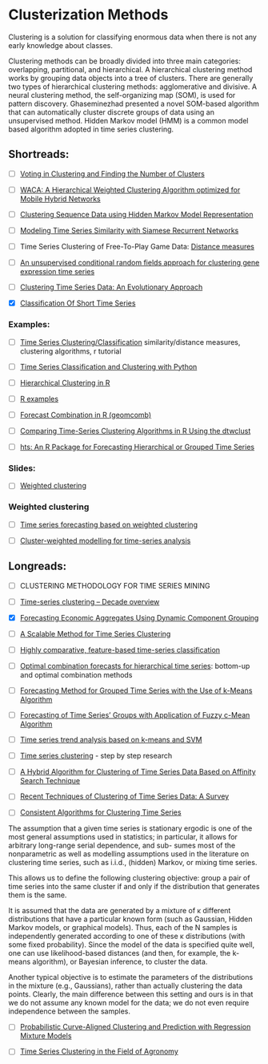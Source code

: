 # Clusterization Methods

Clustering is a solution for classifying enormous data when there is not any early knowledge about classes.

Clustering methods can be broadly divided into three main categories: overlapping, partitional,
and hierarchical. A hierarchical clustering  method works by grouping data objects into a tree 
of clusters. There are generally two types of hierarchical clustering methods: 
agglomerative and divisive. 
A neural clustering method, the self-organizing map (SOM), is used for pattern discovery. 
Ghaseminezhad  presented a novel SOM-based algorithm that can automatically cluster 
discrete groups of data using an unsupervised method. 
Hidden Markov model (HMM) is a common model based algorithm adopted in time series clustering.

## Shortreads:


- [ ] [Voting in Clustering and Finding the Number of Clusters](http://epub.wu.ac.at/684/1/document.pdf)


- [ ] [WACA: A Hierarchical Weighted Clustering Algorithm optimized for Mobile Hybrid Networks](https://arxiv.org/pdf/0706.1080.pdf)



- [ ] [Clustering Sequence Data using Hidden Markov Model
Representation](https://pdfs.semanticscholar.org/8a0d/b6529eeae4408712bd5148dce1e6e2a662f3.pdf)



- [ ] [Modeling Time Series Similarity with Siamese Recurrent Networks](https://arxiv.org/pdf/1603.04713.pdf)



- [ ] Time Series Clustering of Free-To-Play Game Data:  [Distance measures](https://arxiv.org/pdf/1710.02268.pdf) 



- [ ] [An unsupervised conditional random fields approach for clustering gene expression time series](https://pdfs.semanticscholar.org/df3b/de558808516ce834189ba50004f85a86e815.pdf)


- [ ] [Clustering Time Series Data: An Evolutionary Approach ](https://pdfs.semanticscholar.org/2c61/7a569a96fb3f34f182e18202d383f22d060b.pdf)


- [x] [Classification Of Short Time Series](https://www.researchgate.net/publication/46447515_Classification_Of_Short_Time_Series)


### Examples:



- [ ] [Time Series Clustering/Classification](http://www.stat.unc.edu/faculty/pipiras/timeseries/Multivariate_6_-_Classification_Clustering_-_Menu.html#what_is_this_all_about)
similarity/distance measures, clustering algorithms, r tutorial


- [ ] [Time Series Classification and Clustering with Python](http://alexminnaar.com/time-series-classification-and-clustering-with-python.html)



- [ ] [Hierarchical Clustering in R](https://www.datacamp.com/community/tutorials/hierarchical-clustering-R)



- [ ] [R examples](http://www.rdatamining.com/examples/hierarchical-clustering)


- [ ] [Forecast Combination in R (geomcomb)](http://www.ceweiss.com/geomcomb-forecast-combination-in-r/)



- [ ] [Comparing Time-Series Clustering Algorithms in R Using the dtwclust](https://cran.r-project.org/web/packages/dtwclust/vignettes/dtwclust.pdf)


- [ ] [hts: An R Package for Forecasting Hierarchical or Grouped Time Series](https://cran.r-project.org/web/packages/hts/vignettes/hts.pdf)

### Slides:



- [ ] [Weighted clustering](http://www.cs.fsu.edu/~ackerman/CIS5930/notes/Weighted%20clustering.pdf)


### Weighted clustering

- [ ] [Time series forecasting based on weighted clustering](https://ieeexplore.ieee.org/document/8167252)



- [ ] [Cluster-weighted modelling for time-series analysis](https://www.nature.com/articles/16873)



## Longreads:


- [ ] CLUSTERING METHODOLOGY FOR TIME SERIES MINING


- [ ] [Time-series clustering – Decade overview](https://www.sciencedirect.com/science/article/abs/pii/S0306437915000733) 

- [x] [Forecasting Economic Aggregates Using Dynamic Component Grouping](https://mpra.ub.uni-muenchen.de/81585/1/MPRA_paper_81585.pdf)


- [ ] [A Scalable Method for Time Series Clustering ](https://robjhyndman.com/papers/wang.pdf)

- [ ] [Highly comparative, feature-based time-series classification](https://arxiv.org/pdf/1401.3531v1.pdf)


- [ ] [Optimal combination forecasts for hierarchical time series](https://robjhyndman.com/papers/Hierarchical6.pdf):  bottom-up and optimal combination methods


- [ ] [Forecasting Method for Grouped Time Series with the Use of k-Means Algorithm](https://arxiv.org/pdf/1509.04705.pdf)

- [ ] [Forecasting of Time Series’ Groups with Application of Fuzzy c-Mean Algorithm](http://www.m-hikari.com/ces/ces2015/ces33-36-2015/p/nikulchevCES33-36-2015.pdf)


- [ ] [Time series trend analysis based  on k-means and SVM](http://www.cai.sk/ojs/index.php/cai/article/view/1445/753)



- [ ] [Time series clustering](https://beta.vu.nl/nl/Images/stageverslag-roelofsen_tcm235-882304.pdf) - step by step research 



- [ ] [A Hybrid Algorithm for Clustering of Time Series Data Based on Affinity Search Technique](https://www.hindawi.com/journals/tswj/2014/562194/)

- [ ] [Recent Techniques of Clustering of Time Series Data: A Survey](http://citeseerx.ist.psu.edu/viewdoc/download?doi=10.1.1.258.9630&rep=rep1&type=pdf)


- [ ] [Consistent Algorithms for Clustering Time Series](http://www.jmlr.org/papers/volume17/khaleghi16a/khaleghi16a.pdf)

The assumption that a given time series is stationary ergodic is one of the most general 
assumptions used in statistics; in particular, it allows for arbitrary long-range serial 
dependence, and sub- sumes most of the nonparametric as well as modelling assumptions 
used in the literature on clustering time series, such as i.i.d., (hidden) Markov, or mixing time series.

This allows us to define the following clustering objective: group a pair of time series into
the same cluster if and only if the distribution that generates them is the same.

It is assumed that the data are generated by a mixture of κ different distributions 
that have a particular known form (such as Gaussian, Hidden Markov models, or graphical models). 
Thus, each of the N samples is independently generated according to one of these κ distributions 
(with some fixed probability). Since the model of the data is specified quite well, one can use 
likelihood-based distances (and then, for example, the k-means algorithm), or Bayesian inference,
to cluster the data. 

Another typical objective is to estimate the parameters of the distributions in the mixture 
(e.g., Gaussians), rather than actually clustering the data points. 
Clearly, the main difference between this setting and ours is in that we do not assume 
any known model for the data; we do not even require independence between the samples.


- [ ] [Probabilistic Curve-Aligned Clustering and Prediction with Regression Mixture Models](http://citeseerx.ist.psu.edu/viewdoc/download?doi=10.1.1.92.1806&rep=rep1&type=pdf)



 
- [ ] [Time Series Clustering in the
Field of Agronomy](https://team.inria.fr/zenith/files/2013/11/ia_ma_thesis_final.pdf)

